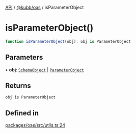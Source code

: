 [API](../../../packages.md) / [@kubb/oas](../index.md) / isParameterObject

# isParameterObject()

```ts
function isParameterObject(obj): obj is ParameterObject
```

## Parameters

• **obj**: [`SchemaObject`](../namespaces/OasTypes/type-aliases/SchemaObject.md) \| [`ParameterObject`](../namespaces/OasTypes/type-aliases/ParameterObject.md)

## Returns

`obj is ParameterObject`

## Defined in

[packages/oas/src/utils.ts:24](https://github.com/kubb-project/kubb/blob/ff80665146ae086e044807d0072fda660e72e1fd/packages/oas/src/utils.ts#L24)
